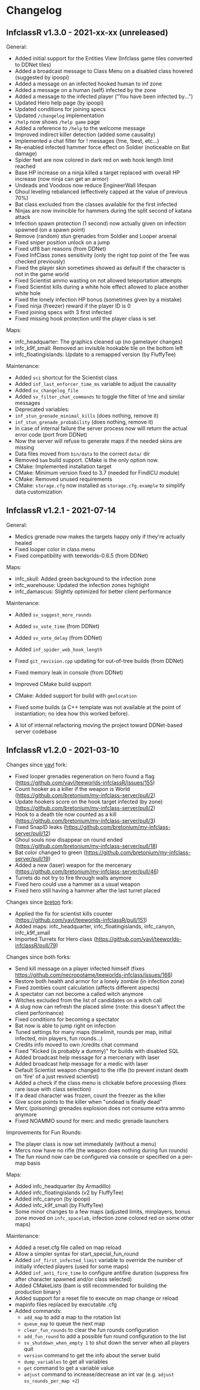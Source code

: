 # Changelog

## InfclassR v1.3.0 - 2021-xx-xx (unreleased)

General:
- Added initial support for the Entities View (Infclass game tiles converted to DDNet tiles)
- Added a broadcast message to Class Menu on a disabled class hovered (suggested by ipoopi)
- Added a message on an infected hooked human to inf zone
- Added a message on a human (self) infected by the zone
- Added a message to the infected player ("You have been infected by...")
- Updated Hero help page (by ipoopi)
- Updated conditions for joining specs
- Updated `/changelog` implementation
- `/help` now shows `/help game` page
- Added a reference to `/help` to the welcome message
- Improved indirect killer detection (added some causality)
- Implemented a chat filter for !<msg> messages (!me, !best, etc...)
- Re-enabled infected hammer force effect on Soldier (noticeable on Bat damage)
- Spider feet are now colored in dark red on web hook length limit reached
- Base HP increase on a ninja killed a target replaced with overall HP increase (now ninja can get an armor)
- Undeads and Voodoos now reduce EngineerWall lifespan
- Ghoul leveling rebalanced (effectively capped at the value of previous 70%)
- Bat class excluded from the classes available for the first infected
- Ninjas are now invincible for hammers during the split second of katana attack
- Infection spawn protection (1 second) now actually given on infection spawned (on a spawn point)
- Remove (random) stun grenades from Soldier and Looper arsenal
- Fixed sniper position unlock on a jump
- Fixed utf8 ban reasons (from DDNet)
- Fixed InfClass zones sensitivity (only the right top point of the Tee was checked previously)
- Fixed the player skin sometimes showed as default if the character is not in the game world
- Fixed Scientist ammo wasting on not allowed teleportation attempts
- Fixed Scientist kills during a white hole effect allowed to place another white hole
- Fixed the lonely infection HP bonus (sometimes given by a mistake)
- Fixed ninja (freezer) reward if the player ID is 0
- Fixed joining specs with 3 first infected
- Fixed missing hook protection until the player class is set

Maps:
- infc_headquarter: The graphics cleaned up (no gamelayer changes)
- infc_k9f_small: Removed an invisible hookable tile on the bottom left
- infc_floatingislands: Update to a remapped version (by FluffyTee)

Maintenance:
- Added `sci` shortcut for the Scientist class
- Added `inf_last_enforcer_time_ms` variable to adjust the causality
- Added `sv_changelog_file`
- Added `sv_filter_chat_commands` to toggle the filter of !me and similar messages
- Deprecated variables:
- `inf_stun_grenade_minimal_kills` (does nothing, remove it)
- `inf_stun_grenade_probability` (does nothing, remove it)
- In case of internal failure the server process now will return the actual error code (port from DDNet)
- Now the server will refuse to generate maps if the needed skins are missing
- Data files moved from `bin/data` to the correct `data/` dir
- Removed `bam` build support. CMake is the only option now.
- CMake: Implemented installation target
- CMake: Minimum version fixed to 3.7 (needed for FindICU module)
- CMake: Removed unused requirements
- CMake: `storage.cfg` now installed as `storage.cfg.example` to simplify data customization

## InfclassR v1.2.1 - 2021-07-14

General:
- Medics grenade now makes the targets happy only if they're actually healed
- Fixed looper color in class menu
- Fixed compatibility with teeworlds-0.6.5 (from DDNet)

Maps:
- infc_skull: Added green background to the infection zone
- infc_warehouse: Updated the infection zones highlight
- infc_damascus: Slightly optimized for better client performance

Maintenance:
- Added `sv_suggest_more_rounds`
- Added `sv_vote_time` (from DDNet)
- Added `sv_vote_delay` (from DDNet)
- Added `inf_spider_web_hook_length`

- Fixed `git_revision.cpp` updating for out-of-tree builds (from DDNet)
- Fixed memory leak in console (from DDNet)
- Improved CMake build support
- CMake: Added support for build with `geolocation`
- Fixed some builds (a C++ template was not available at the point of instantiation; no idea how this worked before).
- A lot of internal refactoring moving the project toward DDNet-based server codebase

## InfclassR v1.2.0 - 2021-03-10

Changes since [yavl](https://github.com/yavl/teeworlds-infclassR) fork:

- Fixed looper grenades regeneration on hero found a flag (https://github.com/yavl/teeworlds-infclassR/issues/155)
- Count hooker as a killer if the weapon is World (https://github.com/bretonium/my-infclass-server/pull/2)
- Update hookers score on the hook target infected (by zone) (https://github.com/bretonium/my-infclass-server/pull/2)
- Hook to a death tile now counted as a kill (https://github.com/bretonium/my-infclass-server/pull/3)
- Fixed SnapID leaks (https://github.com/bretonium/my-infclass-server/pull/12)
- Ghoul souls now disappear on round ended (https://github.com/bretonium/my-infclass-server/pull/18)
- Bat color changed to green (https://github.com/bretonium/my-infclass-server/pull/19)
- Added a new (laser) weapon for the mercenary (https://github.com/bretonium/my-infclass-server/pull/46)
- Turrets do not try to fire through walls anymore
- Fixed hero could use a hammer as a usual weapon
- Fixed hero still having a hammer after the last turret placed

Changes since [breton](https://github.com/bretonium/my-infclass-server) fork:

- Applied the fix for scientist kills counter (https://github.com/yavl/teeworlds-infclassR/pull/151)
- Added maps: infc_headquarter, infc_floatingislands, infc_canyon, infc_k9f_small
- Imported Turrets for Hero class (https://github.com/yavl/teeworlds-infclassR/pull/79)

Changes since both forks:

- Send kill message on a player infected himself (fixes https://github.com/necropotame/teeworlds-infclass/issues/166)
- Restore both health and armor for a lonely zombie (in infection zone)
- Fixed zombies count calculation (affects different aspects)
- A spectator can not become a called witch anymore
- Witches excluded from the list of candidates on a witch call
- A slug now can refresh the placed slime (note: this doesn't affect the client performance)
- Fixed conditions for becoming a spectator
- Bat now is able to jump right on infection
- Tuned settings for many maps (timelimit, rounds per map, initial infected, min players, fun rounds...)
- Credits info moved to own /credits chat command
- Fixed "Kicked (is probably a dummy)" for builds with disabled SQL
- Added broadcast help message for a mercenary with laser
- Added broadcast help message for a medic with laser
- Default Scientist weapon changed to the rifle (to prevent instant death on 'fire' of a just revived scientist)
- Added a check if the class menu is clickable before processing (fixes rare issue with class selection)
- If a dead character was frozen, count the freezer as the killer
- Give score points to the killer when "undead is finally dead"
- Merc (poisoning) grenades explosion does not consume extra ammo anymore
- Fixed NOAMMO sound for merc and medic grenade launchers

Improvements for Fun Rounds:
- The player class is now set immediately (without a menu)
- Mercs now have no rifle (the weapon does nothing during fun rounds)
- The fun round now can be configured via console or specified on a per-map basis

Maps:
- Added infc_headquarter (by Armadillo)
- Added infc_floatingislands (v2 by FluffyTee)
- Added infc_canyon (by ipoopi)
- Added infc_k9f_small (by FluffyTee)
- Some minor changes to a few maps (adjusted limits, minplayers, bonus zone moved on `infc_spacelab`, infection zone colored red on some other maps)

Maintenance:
- Added a reset.cfg file called on map reload
- Allow a simpler syntax for start_special_fun_round
- Added `inf_first_infected_limit` variable to override the number of initially infected players (used for some maps)
- Added `inf_anti_fire_time` to configure antifire duration (suppress fire after character spawned and/or class selected)
- Added CMakeLists (bam is still recommended for building the production binary)
- Added support for a reset file to execute on map change or reload
- mapinfo files replaced by executable <map>.cfg
- Added commands:
  - `add_map` to add a map to the rotation list
  - `queue_map` to queue the next map
  - `clear_fun_rounds` to clear the fun rounds configuration
  - `add_fun_round` to add a possible fun round configuration to the list
  - `sv_shutdown_when_empty 1` to shut down the server when all players quit
  - `version` command to get the info about the server build
  - `dump_variables` to get all variables
  - `get` command to get a variable value
  - `adjust` command to increase/decrease an int var (e.g. `adjust sv_rounds_per_map +2`)
